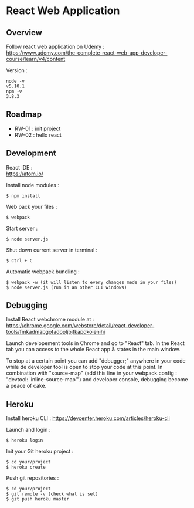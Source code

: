 # React Web Application

## Overview

Follow react web application on Udemy :  
https://www.udemy.com/the-complete-react-web-app-developer-course/learn/v4/content

Version :  

    node -v
    v5.10.1
    npm -v
    3.8.3

## Roadmap

- RW-01 : init project
- RW-02 : hello react

## Development

React IDE :  
https://atom.io/  

Install node modules :  

    $ npm install  

Web pack your files :

    $ webpack

Start server :  

    $ node server.js  

Shut down current server in terminal :

    $ Ctrl + C

Automatic webpack bundling :

    $ webpack -w (it will listen to every changes mede in your files)
    $ node server.js (run in an other CLI windows)


## Debugging

Install React webchrome module at :
https://chrome.google.com/webstore/detail/react-developer-tools/fmkadmapgofadopljbjfkapdkoienihi

Launch developement tools in Chrome and go to "React" tab.
In the React tab you can access to the whole React app & states in the main window.

To stop at a certain point you can add "debugger;" anywhere in your code while de developer tool is open to stop your code at this point.
In combination with "source-map" (add this line in your webpack.config : "devtool: 'inline-source-map'") and developer console, debugging become a peace of cake.


## Heroku

Install heroku CLI :
https://devcenter.heroku.com/articles/heroku-cli

Launch and login :

    $ heroku login

Init your Git heroku project :

    $ cd your/project
    $ heroku create

Push git repositories :

    $ cd your/project
    $ git remote -v (check what is set)
    $ git push heroku master

